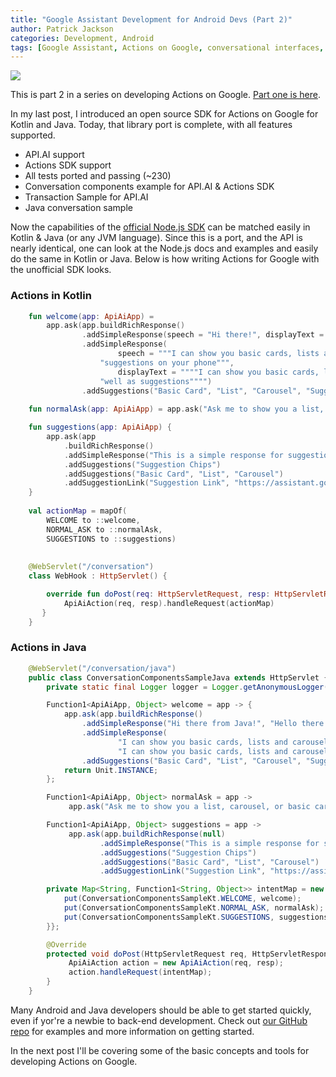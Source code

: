 ```yaml
---
title: "Google Assistant Development for Android Devs (Part 2)"
author: Patrick Jackson
categories: Development, Android
tags: [Google Assistant, Actions on Google, conversational interfaces, Kotlin]
---
```



![](https://developers.google.com/actions/images/surfaces-hero.svg)

This is part 2 in a series on developing Actions on Google.  [Part one is here](http://ticketmastermobilestudio.com/blog/google-assistant-development-for-android-devs-part-1).

In my last post, I introduced an open source SDK for Actions on Google for Kotlin and Java.  Today, that library port is complete, with all features supported.  

 - API.AI support
 - Actions SDK support
 - All tests ported and passing (~230)
 - Conversation components example for API.AI & Actions SDK
 - Transaction Sample for API.AI
 - Java conversation sample
 
Now the capabilities of the [official Node.js SDK](https://github.com/TicketmasterMobileStudio/actions-on-google-kotlin) can be matched easily in Kotlin & Java (or any JVM language).  Since this is a port, and the API is nearly identical, one can look at the Node.js docs and examples and easily do the same in Kotlin or Java.  Below is how writing Actions for Google with the unofficial SDK looks.

### Actions in Kotlin

```kotlin
    fun welcome(app: ApiAiApp) =
        app.ask(app.buildRichResponse()
                .addSimpleResponse(speech = "Hi there!", displayText = "Hello there!")
                .addSimpleResponse(
                        speech = """I can show you basic cards, lists and carousels as well as
                    "suggestions on your phone""",
                        displayText = """"I can show you basic cards, lists and carousels as
                    "well as suggestions"""")
                .addSuggestions("Basic Card", "List", "Carousel", "Suggestions"))
                
    fun normalAsk(app: ApiAiApp) = app.ask("Ask me to show you a list, carousel, or basic card")

    fun suggestions(app: ApiAiApp) {
        app.ask(app
            .buildRichResponse()
            .addSimpleResponse("This is a simple response for suggestions")
            .addSuggestions("Suggestion Chips")
            .addSuggestions("Basic Card", "List", "Carousel")
            .addSuggestionLink("Suggestion Link", "https://assistant.google.com/"))
    }
    
    val actionMap = mapOf(
        WELCOME to ::welcome,
        NORMAL_ASK to ::normalAsk,
        SUGGESTIONS to ::suggestions)
      
    
    @WebServlet("/conversation")
    class WebHook : HttpServlet() {

    	override fun doPost(req: HttpServletRequest, resp: HttpServletResponse) {
        	ApiAiAction(req, resp).handleRequest(actionMap)
       }
    }
```

### Actions in Java

```java
	@WebServlet("/conversation/java")
	public class ConversationComponentsSampleJava extends HttpServlet {
    	private static final Logger logger = Logger.getAnonymousLogger();

		Function1<ApiAiApp, Object> welcome = app -> {
        	app.ask(app.buildRichResponse()
                .addSimpleResponse("Hi there from Java!", "Hello there from Java!")
                .addSimpleResponse(
                        "I can show you basic cards, lists and carousels as well as suggestions on your phone",
                        "I can show you basic cards, lists and carousels as well as suggestions")
                .addSuggestions("Basic Card", "List", "Carousel", "Suggestions"), null);
        	return Unit.INSTANCE;
    	};

    	Function1<ApiAiApp, Object> normalAsk = app ->
       	     app.ask("Ask me to show you a list, carousel, or basic card");

    	Function1<ApiAiApp, Object> suggestions = app ->
       	     app.ask(app.buildRichResponse(null)
                    .addSimpleResponse("This is a simple response for suggestions", null)
                    .addSuggestions("Suggestion Chips")
                    .addSuggestions("Basic Card", "List", "Carousel")
                    .addSuggestionLink("Suggestion Link", "https://assistant.google.com/"));

		private Map<String, Function1<String, Object>> intentMap = new HashMap() {{
        	put(ConversationComponentsSampleKt.WELCOME, welcome);
        	put(ConversationComponentsSampleKt.NORMAL_ASK, normalAsk);
        	put(ConversationComponentsSampleKt.SUGGESTIONS, suggestions);
    	}};

    	@Override
    	protected void doPost(HttpServletRequest req, HttpServletResponse resp) throws ServletException, IOException {
         	 ApiAiAction action = new ApiAiAction(req, resp);
       	 	 action.handleRequest(intentMap);
    	}
    }
```


 
Many Android and Java developers should be able to get started quickly, even if yor're a newbie to back-end development.  Check out [our GitHub repo]((https://github.com/TicketmasterMobileStudio/actions-on-google-kotlin)) for examples and more information on getting started.

In the next post I'll be covering some of the basic concepts and tools for developing Actions on Google.

